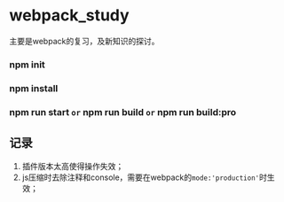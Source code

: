 # webpack_study
主要是webpack的复习，及新知识的探讨。


### npm init
### npm install
### npm run start `or` npm run build `or` npm run build:pro

## 记录
1. 插件版本太高使得操作失效；
2. js压缩时去除注释和console，需要在webpack的`mode:'production'`时生效；
